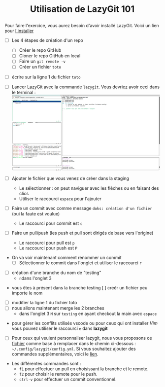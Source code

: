 # <p align='center'>Utilisation de LazyGit 101</p>

<p align='center'>

Pour faire l'exercice, vous aurez besoin d'avoir installé LazyGit. Voici un lien pour [l'installer](../src/Install.md) 

</p>  

- [ ] Les 4 étapes de création d'un repo
   - [ ] Créer le repo GitHub
   - [ ] Cloner le repo GitHub en local
   - [ ] Faire un `git remote -v`
   - [ ] Créer un fichier `toto`
- [ ] écrire sur la ligne 1 du fichier `toto`
- [ ] Lancer LazyGit avec la commande `lazygit`. Vous devriez avoir ceci dans le terminal :
![image](../res/Img/exo/menu-principal.png)
- [ ] Ajouter le fichier que vous venez de créer dans la staging
   - Le sélectionner : on peut naviguer avec les flèches ou en faisant des clics 
   - Utiliser le raccourci `espace` pour l'ajouter 

- [ ] Faire un commit avec comme message `doks: création d'un fichier` (oui la faute est voulue)
   - Le raccourci pour commit est `c`

- [ ] Faire un pull/push (les push et pull sont dirigés de base vers l'origine)
   - Le raccourci pour pull est `p`
   - Le raccourci pour push est `P`

- On va voir maintenant comment renommer un commit
   - [ ] Sélectionner le commit dans l'onglet et utiliser le raccourci `r`
- [ ] création d'une branche du nom de "testing"
   - `n`dans l'onglet 3
- vous êtes à présent dans la branche testing [ ] creér un fichier peu importe le nom
- [ ] modifier la ligne 1 du fichier toto
- [ ] nous allons maintenant merge les 2 branches
   - dans l'onglet 3 `M` sur `testing` en ayant checkout la main avec `espace` 
- pour gérer les conflits utilisés vscode ou pour ceux qui ont installer _Vim_ vous pouvez utiliser le raccourci `e` dans __lazygit__


- [ ] Pour ceux qui veulent personnaliser lazygit, nous vous proposons ce [fichier](../res/exemple-de-config.yml) comme base à remplacer dans le chemin ci-dessous : `~/.config/lazygit/config.yml`. Si vous souhaitez ajouter des commandes supplémentaires, voici le [lien](https://github.com/jesseduffield/lazygit/wiki/Custom-Commands-Compendium#pushing-to-a-specific-remote-repository).
- Les différentes commandes sont :
   - `f1` pour effectuer un pull en choisissant la branche et le remote.
   - `f2` pour choisir le remote pour le push.
   - `ctrl-v` pour effectuer un commit conventionnel.